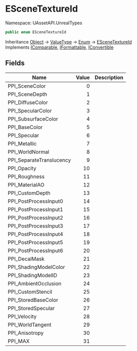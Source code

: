 # ESceneTextureId

Namespace: UAssetAPI.UnrealTypes

```csharp
public enum ESceneTextureId
```

Inheritance [Object](https://docs.microsoft.com/en-us/dotnet/api/system.object) → [ValueType](https://docs.microsoft.com/en-us/dotnet/api/system.valuetype) → [Enum](https://docs.microsoft.com/en-us/dotnet/api/system.enum) → [ESceneTextureId](./uassetapi.unrealtypes.escenetextureid.md)<br>
Implements [IComparable](https://docs.microsoft.com/en-us/dotnet/api/system.icomparable), [IFormattable](https://docs.microsoft.com/en-us/dotnet/api/system.iformattable), [IConvertible](https://docs.microsoft.com/en-us/dotnet/api/system.iconvertible)

## Fields

| Name | Value | Description |
| --- | --: | --- |
| PPI_SceneColor | 0 |  |
| PPI_SceneDepth | 1 |  |
| PPI_DiffuseColor | 2 |  |
| PPI_SpecularColor | 3 |  |
| PPI_SubsurfaceColor | 4 |  |
| PPI_BaseColor | 5 |  |
| PPI_Specular | 6 |  |
| PPI_Metallic | 7 |  |
| PPI_WorldNormal | 8 |  |
| PPI_SeparateTranslucency | 9 |  |
| PPI_Opacity | 10 |  |
| PPI_Roughness | 11 |  |
| PPI_MaterialAO | 12 |  |
| PPI_CustomDepth | 13 |  |
| PPI_PostProcessInput0 | 14 |  |
| PPI_PostProcessInput1 | 15 |  |
| PPI_PostProcessInput2 | 16 |  |
| PPI_PostProcessInput3 | 17 |  |
| PPI_PostProcessInput4 | 18 |  |
| PPI_PostProcessInput5 | 19 |  |
| PPI_PostProcessInput6 | 20 |  |
| PPI_DecalMask | 21 |  |
| PPI_ShadingModelColor | 22 |  |
| PPI_ShadingModelID | 23 |  |
| PPI_AmbientOcclusion | 24 |  |
| PPI_CustomStencil | 25 |  |
| PPI_StoredBaseColor | 26 |  |
| PPI_StoredSpecular | 27 |  |
| PPI_Velocity | 28 |  |
| PPI_WorldTangent | 29 |  |
| PPI_Anisotropy | 30 |  |
| PPI_MAX | 31 |  |
